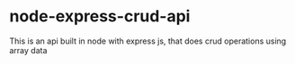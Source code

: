 ﻿# node-express-crud-api

This is an api built in node with express js, that does crud operations using array data
